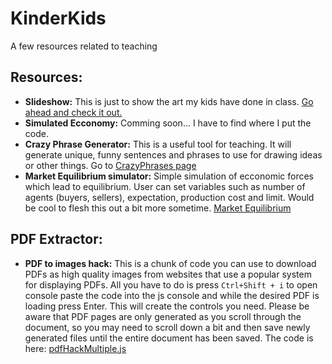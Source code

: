 # KinderKids
A few resources related to teaching


 ## Resources:
 
 * **Slideshow:** This is just to show the art my kids have done in class. [Go ahead and check it out.](https://travisa9.github.io/KinderKids/ "The website")
 * **Simulated Ecconomy:** Comming soon... I have to find where I put the code.
 * **Crazy Phrase Generator:** This is a useful tool for teaching. It will generate unique, funny sentences and phrases to use for drawing ideas or other things. Go to [CrazyPhrases page](https://travisa9.github.io/KinderKids/Crazy%20Art.html "WIP")
 * **Market Equilibrium simulator:** Simple simulation of ecconomic forces which lead to equilibrium. User can set variables such as number of agents (buyers, sellers), expectation, production cost and limit. Would be cool to flesh this out a bit more sometime. [Market Equilibrium](https://travisa9.github.io/KinderKids/MarketEqualibrium.html "Cool beans!")


 ## PDF Extractor:
 
  * **PDF to images hack:** This is a chunk of code you can use to download PDFs as high quality images from websites that use a popular system for displaying PDFs. All you have to do is press `Ctrl+Shift + i` to open console paste the code into the js console and while the desired PDF is loading press Enter. This will create the controls you need. Please be aware that PDF pages are only generated as you scroll through the document, so you may need to scroll down a bit and then save newly generated files until the entire document has been saved. The code is here: [pdfHackMultiple.js](https://github.com/TravisA9/KinderKids/blob/main/docs/pdfHackMultiple.js "Paste to js Consol")
